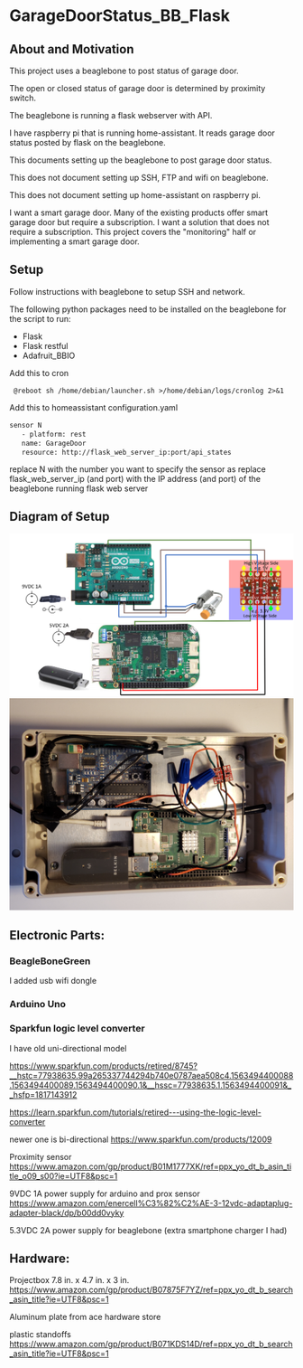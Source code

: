 # GarageDoorStatus_BB_Flask

##  About and Motivation
This project uses a beaglebone to post status of garage door.

The open or closed status of garage door is determined by proximity switch.

The beaglebone is running a flask webserver with API.

I have raspberry pi that is running home-assistant. It reads garage door status posted by flask on the beaglebone.

This documents setting up the beaglebone to post garage door status.

This does not document setting up SSH, FTP and wifi on beaglebone.

This does not document setting up home-assistant on raspberry pi.

I want a smart garage door. Many of the existing products offer smart garage door but require a subscription. I want a solution that does not require a subscription. This project covers the "monitoring" half or implementing a smart garage door.

## Setup

Follow instructions with beaglebone to setup SSH and network.

The following python packages need to be installed on the beaglebone for the script to run:
- Flask
- Flask restful
- Adafruit_BBIO
 
Add this to cron
```
 @reboot sh /home/debian/launcher.sh >/home/debian/logs/cronlog 2>&1
 ```

 Add this to homeassistant configuration.yaml

 ```
sensor N
    - platform: rest
    name: GarageDoor
    resource: http://flask_web_server_ip:port/api_states
 ```
 replace N with the number you want to specify the sensor as
 replace flask_web_server_ip (and port) with the IP address (and port) of the beaglebone running flask web server
 
## Diagram of Setup
![GarageDoorStatusDiagram](images/GarageDoorStatusDiagram.png)
![GarageDoorStatusBuild](images/GarageDoorStatusBuild.png)

## Electronic Parts:

### BeagleBoneGreen
I added usb wifi dongle

### Arduino Uno

### Sparkfun logic level converter 
I have old uni-directional model

https://www.sparkfun.com/products/retired/8745?__hstc=77938635.99a265337744294b740e0787aea508c4.1563494400088.1563494400089.1563494400090.1&__hssc=77938635.1.1563494400091&__hsfp=1817143912

https://learn.sparkfun.com/tutorials/retired---using-the-logic-level-converter

newer one is bi-directional
https://www.sparkfun.com/products/12009


Proximity sensor
https://www.amazon.com/gp/product/B01M1777XK/ref=ppx_yo_dt_b_asin_title_o09_s00?ie=UTF8&psc=1


9VDC 1A power supply for arduino and prox sensor
https://www.amazon.com/enercell%C3%82%C2%AE-3-12vdc-adaptaplug-adapter-black/dp/b00dd0vyky

5.3VDC 2A power supply for beaglebone (extra smartphone charger I had)

## Hardware:

Projectbox 7.8 in. x 4.7 in. x 3 in.
https://www.amazon.com/gp/product/B07875F7YZ/ref=ppx_yo_dt_b_search_asin_title?ie=UTF8&psc=1

Aluminum plate from ace hardware store

plastic standoffs https://www.amazon.com/gp/product/B071KDS14D/ref=ppx_yo_dt_b_search_asin_title?ie=UTF8&psc=1

